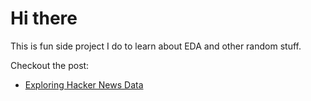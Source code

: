 # Hi there

This is fun side project I do to learn about EDA and other random stuff.

Checkout the post:
- [Exploring Hacker News Data](/exploring-hn)
